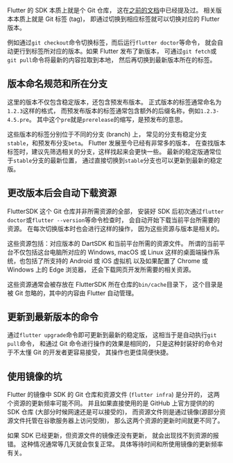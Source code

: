 <Bilibili vid="BV19f421Q7ds"/>

Flutter 的 SDK 本质上就是个 Git 仓库，
这在[之前的文档](/docs/flutter/clone.md)中已经提及过。
相关版本本质上就是 Git 标签 (tag)，
即通过切换到相应标签就可以切换对应的 Flutter 版本。

例如通过`git checkout`命令切换标签，而后运行`flutter doctor`等命令，
就会自动更行到标签所对应的版本。如果 Flutter 发布了新版本，
可通过`git fetch`或`git pull`命令将最新的内容拉取到本地，
然后再切换到最新版本所在的标签。

## 版本命名规范和所在分支

这里的版本不仅包含稳定版本，还包含预发布版本。
正式版本的标签通常命名为`1.2.3`这样的格式，
而预发布版本的标签通常包含额外的后缀名称，例如`1.2.3-4.5.pre`。
其中这个`pre`就是`prerelease`的缩写，是预发布的意思。

这些版本的标签分别位于不同的分支 (branch) 上，
常见的分支有稳定分支`stable`，和预发布分支`beta`。
Flutter 发展至今已经有非常多的版本，
在查找版本标签时，建议先筛选相关的分支，这样找起来会更快一些。
最新的稳定版通常位于`stable`分支的最新位置，
通过直接切换到`stable`分支也可以更新到最新的稳定版。

## 更改版本后会自动下载资源

FlutterSDK 这个 Git 仓库并非所需资源的全部，
安装好 SDK 后初次通过`flutter doctor`或`flutter --version`等命令检查时，
会自动开始下载当前平台所需要的资源。
在每次切换版本时也会进行这样的操作，
因为这些资源与版本是相关的。

这些资源包括：对应版本的 DartSDK 和当前平台所需的资源文件。
所谓的当前平台不仅包括这台电脑所对应的 Windows, macOS 或 Linux
这样的桌面端操作系统，也包括了所支持的 Android 或 iOS 虚拟机
以及如果配置了 Chrome 或 Windows 上的 Edge 浏览器，
还会下载网页开发所需要的相关资源。

这些资源通常会被存放在 FlutterSDK 所在仓库的`bin/cache`目录下，
这个目录是被 Git 忽略的，其中的内容由 Flutter 自动管理。

## 更新到最新版本的命令

通过`flutter upgrade`命令即可更新到最新的稳定版，
这相当于是自动执行`git pull`命令，
和通过 Git 命令进行操作的效果是相同的，
只是这种封装好的命令对于不太懂 Git 的开发者更容易接受，
其操作也更佳简便快捷。

## 使用镜像的坑

Flutter 的镜像中 SDK 的 Git 仓库和资源文件 (`flutter infra`) 是分开的，
这两个资源的更新频率可能不同。
并且如果直接使用的是 GitHub 上官方提供的的 SDK 仓库
(大部分时候网速还是可以接受的)，
而资源文件则是通过镜像(源部分资源文件托管在谷歌服务器上访问受限)，
那么这两个资源的更新时间就更不同了。

如果 SDK 已经更新，但资源文件的镜像还没有更新，
就会出现找不到资源的报错。
这种情况通常等几天就会恢复正常。
具体等待时间和所使用镜像的更新频率有关。
